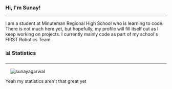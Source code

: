 ### Hi, I'm Sunay!
***
I am a student at Minuteman Regional High School who is learning to code. There is not much here yet, but hopefully, my profile will fill itself out as I keep working on projects. I currently mainly code as part of my school's FIRST Robotics Team.


### 📊 Statistics
***
<p>&nbsp;&nbsp;&nbsp;&nbsp;<img align="center" src="https://github-readme-stats.vercel.app/api?username=sunayagarwal&show_icons=true&theme=radical&locale=en" alt="sunayagarwal" /></p> 

Yeah my statistics aren't that great yet
